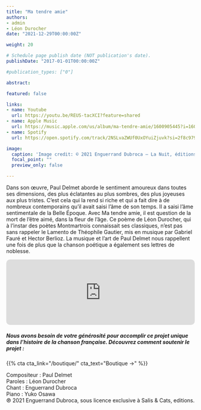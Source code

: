```yaml
---
title: "Ma tendre amie"
authors:
- admin
- Léon Durocher
date: "2021-12-29T00:00:00Z"

weight: 20

# Schedule page publish date (NOT publication's date).
publishDate: "2017-01-01T00:00:00Z"

#publication_types: ["0"]

abstract: 

featured: false

links:
- name: Youtube
  url: https://youtu.be/REUS-tacXCI?feature=shared
- name: Apple Music
  url: https://music.apple.com/us/album/ma-tendre-amie/1600905445?i=1600905974
- name: Spotify
  url: https://open.spotify.com/track/2NSLvaZWUf0UxOYuiZjuvk?si=2f8c97980ecd47b4

image:
  caption: 'Image credit: © 2021 Enguerrand Dubroca – La Nuit, éditions Bergeret / Collection Lequy http://fantaisiesbergeret.free.fr'
  focal_point: ""
  preview_only: false

---
```


Dans son œuvre, Paul Delmet aborde le sentiment amoureux dans toutes ses dimensions, des plus éclatantes au plus sombres, des plus joyeuses aux plus tristes. C’est cela qui la rend si riche et qui a fait dire à de nombreux contemporains qu’il avait saisi l’âme de son temps. Il a saisi l’âme sentimentale de la Belle Époque. Avec Ma tendre amie, il est question de la mort de l’être aimé, dans la fleur de l’âge. Ce poème de Léon Durocher, qui à l’instar des poètes Montmartrois connaissait ses classiques, n’est pas sans rappeler le Lamento de Théophile Gautier, mis en musique par Gabriel Fauré et Hector Berlioz. La musique et l’art de Paul Delmet nous rappellent une fois de plus que la chanson poétique a également ses lettres de noblesse.


<iframe allow="autoplay *; encrypted-media *; fullscreen *; clipboard-write" frameborder="0" height="175" style="width:100%;max-width:720px;overflow:hidden;border-radius:10px;" sandbox="allow-forms allow-popups allow-same-origin allow-scripts allow-storage-access-by-user-activation allow-top-navigation-by-user-activation" src="https://embed.music.apple.com/us/album/ma-tendre-amie/1600905445?i=1600905974"></iframe>

##### Nous avons besoin de votre générosité pour accomplir ce projet unique dans l’histoire de la chanson française. Découvrez comment soutenir le projet :
{{% cta cta_link="/boutique/" cta_text="Boutique →" %}}

<p>Compositeur : Paul Delmet <br>
Paroles : Léon Durocher<br>
Chant : Enguerrand Dubroca<br>
Piano : Yuko Osawa<br>
℗ 2021 Enguerrand Dubroca, sous licence exclusive à Salis & Cats, editions.</p>


